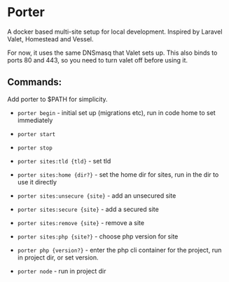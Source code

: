 # Porter

A docker based multi-site setup for local development.  Inspired by Laravel Valet, Homestead and Vessel.

For now, it uses the same DNSmasq that Valet sets up.  This also binds to ports 80 and 443, so you need to turn valet off before using it.

## Commands:
Add porter to $PATH for simplicity.

 - `porter begin` - initial set up (migrations etc), run in code home to set immediately

 - `porter start`
 - `porter stop`

 - `porter sites:tld {tld}` - set tld
 - `porter sites:home {dir?}` - set the home dir for sites, run in the dir to use it directly
 
 - `porter sites:unsecure {site}` - add an unsecured site
 - `porter sites:secure {site}` - add a secured site
 - `porter sites:remove {site}` - remove a site 
 - `porter sites:php {site?}` - choose php version for site

 - `porter php {version?}` - enter the php cli container for the project, run in project dir, or set version.
 - `porter node` - run in project dir
